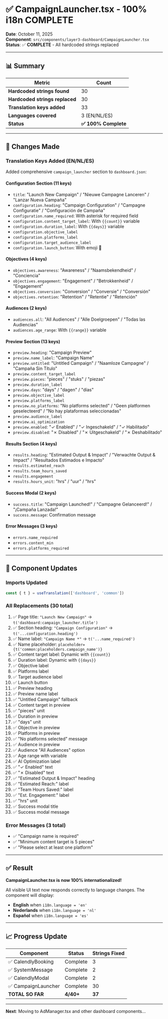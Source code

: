 # ✅ CampaignLauncher.tsx - 100% i18n COMPLETE

**Date**: October 11, 2025  
**Component**: `src/components/layer3-dashboard/CampaignLauncher.tsx`  
**Status**: ✅ **COMPLETE** - All hardcoded strings replaced

---

## 📊 Summary

| Metric                         | Count                |
| ------------------------------ | -------------------- |
| **Hardcoded strings found**    | 30                   |
| **Hardcoded strings replaced** | 30                   |
| **Translation keys added**     | 33                   |
| **Languages covered**          | 3 (EN/NL/ES)         |
| **Status**                     | **✅ 100% Complete** |

---

## 🔧 Changes Made

### Translation Keys Added (EN/NL/ES)

Added comprehensive `campaign_launcher` section to `dashboard.json`:

#### **Configuration Section** (11 keys)

- `title`: "Launch New Campaign" / "Nieuwe Campagne Lanceren" / "Lanzar Nueva Campaña"
- `configuration.heading`: "Campaign Configuration" / "Campagne Configuratie" / "Configuración de Campaña"
- `configuration.name_required`: With asterisk for required field
- `configuration.content_target_label`: With `{{count}}` variable
- `configuration.duration_label`: With `{{days}}` variable
- `configuration.objective_label`
- `configuration.platforms_label`
- `configuration.target_audience_label`
- `configuration.launch_button`: With emoji 🚀

#### **Objectives** (4 keys)

- `objectives.awareness`: "Awareness" / "Naamsbekendheid" / "Conciencia"
- `objectives.engagement`: "Engagement" / "Betrokkenheid" / "Engagement"
- `objectives.conversion`: "Conversion" / "Conversie" / "Conversión"
- `objectives.retention`: "Retention" / "Retentie" / "Retención"

#### **Audiences** (2 keys)

- `audiences.all`: "All Audiences" / "Alle Doelgroepen" / "Todas las Audiencias"
- `audiences.age_range`: With `{{range}}` variable

#### **Preview Section** (13 keys)

- `preview.heading`: "Campaign Preview"
- `preview.name_label`: "Campaign Name"
- `preview.untitled`: "Untitled Campaign" / "Naamloze Campagne" / "Campaña Sin Título"
- `preview.content_target_label`
- `preview.pieces`: "pieces" / "stuks" / "piezas"
- `preview.duration_label`
- `preview.days`: "days" / "dagen" / "días"
- `preview.objective_label`
- `preview.platforms_label`
- `preview.no_platforms`: "No platforms selected" / "Geen platformen geselecteerd" / "No hay plataformas seleccionadas"
- `preview.audience_label`
- `preview.ai_optimization`
- `preview.enabled`: "✓ Enabled" / "✓ Ingeschakeld" / "✓ Habilitado"
- `preview.disabled`: "✗ Disabled" / "✗ Uitgeschakeld" / "✗ Deshabilitado"

#### **Results Section** (4 keys)

- `results.heading`: "Estimated Output & Impact" / "Verwachte Output & Impact" / "Resultados Estimados e Impacto"
- `results.estimated_reach`
- `results.team_hours_saved`
- `results.engagement`
- `results.hours_unit`: "hrs" / "uur" / "hrs"

#### **Success Modal** (2 keys)

- `success.title`: "Campaign Launched!" / "Campagne Gelanceerd!" / "¡Campaña Lanzada!"
- `success.message`: Confirmation message

#### **Error Messages** (3 keys)

- `errors.name_required`
- `errors.content_min`
- `errors.platforms_required`

---

## 🔄 Component Updates

### Imports Updated

```typescript
const { t } = useTranslation(['dashboard', 'common'])
```

### All Replacements (30 total)

1. ✅ Page title: `"Launch New Campaign"` → `t('dashboard:campaign_launcher.title')`
2. ✅ Section heading: `"Campaign Configuration"` → `t('...configuration.heading')`
3. ✅ Name label: `"Campaign Name *"` → `t('...name_required')`
4. ✅ Name placeholder: `placeholder={t('common:placeholders.campaign_name')}`
5. ✅ Content target label: Dynamic with `{{count}}`
6. ✅ Duration label: Dynamic with `{{days}}`
7. ✅ Objective label
8. ✅ Platforms label
9. ✅ Target audience label
10. ✅ Launch button
11. ✅ Preview heading
12. ✅ Preview name label
13. ✅ "Untitled Campaign" fallback
14. ✅ Content target in preview
15. ✅ "pieces" unit
16. ✅ Duration in preview
17. ✅ "days" unit
18. ✅ Objective in preview
19. ✅ Platforms in preview
20. ✅ "No platforms selected" message
21. ✅ Audience in preview
22. ✅ Audience "All Audiences" option
23. ✅ Age range with variable
24. ✅ AI Optimization label
25. ✅ "✓ Enabled" text
26. ✅ "✗ Disabled" text
27. ✅ "Estimated Output & Impact" heading
28. ✅ "Estimated Reach:" label
29. ✅ "Team Hours Saved:" label
30. ✅ "Est. Engagement:" label
31. ✅ "hrs" unit
32. ✅ Success modal title
33. ✅ Success modal message

### Error Messages (3 total)

- ✅ "Campaign name is required"
- ✅ "Minimum content target is 5 pieces"
- ✅ "Please select at least one platform"

---

## ✅ Result

**CampaignLauncher.tsx is now 100% internationalized!**

All visible UI text now responds correctly to language changes. The component will display:

- **English** when `i18n.language = 'en'`
- **Nederlands** when `i18n.language = 'nl'`
- **Español** when `i18n.language = 'es'`

---

## 📈 Progress Update

| Component           | Status    | Strings Fixed |
| ------------------- | --------- | ------------- |
| ✅ CalendlyBooking  | Complete  | 3             |
| ✅ SystemMessage    | Complete  | 2             |
| ✅ CalendlyModal    | Complete  | 2             |
| ✅ CampaignLauncher | Complete  | 30            |
| **TOTAL SO FAR**    | **4/40+** | **37**        |

---

**Next**: Moving to AdManager.tsx and other dashboard components...
